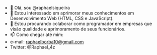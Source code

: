 - 👋 Olá, sou @raphaelsiqueiira
- 👀 Estou interessado em aprimorar meus conhecimentos em Desenvolvimento Web (HTML, CSS e JavaScript).
- 💞️ Estou procurando colaborar como programador em empresas que visão qualidade e aprimoramento de seus funcionários.
- 📫 Como chegar até mim: 
- e-mail: raphaelborba10@gmail.com
- Twitter: @Raphael_4z



